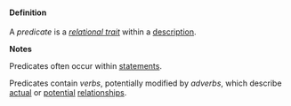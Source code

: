 #### Definition

A *predicate* is a *[relational trait](https://github.com/gcassel/Modular-Organization-Terminology/blob/master/compound-terms/relational-trait.md)* within a [description](https://github.com/gcassel/Modular-Organization-Terminology/blob/master/terms/describe.md).

**Notes**

Predicates often occur within [statements](https://github.com/gcassel/Modular-Organization-Terminology/blob/master/terms/state.md).

Predicates contain *verbs*, potentially modified by *adverbs*, which describe [actual](https://github.com/gcassel/Modular-Organization-Terminology/blob/master/terms/active.md) or [potential](https://github.com/gcassel/Modular-Organization-Terminology/blob/master/terms/potential.md) [relationships](https://github.com/gcassel/Modular-Organization-Terminology/blob/master/terms/relate.md).
